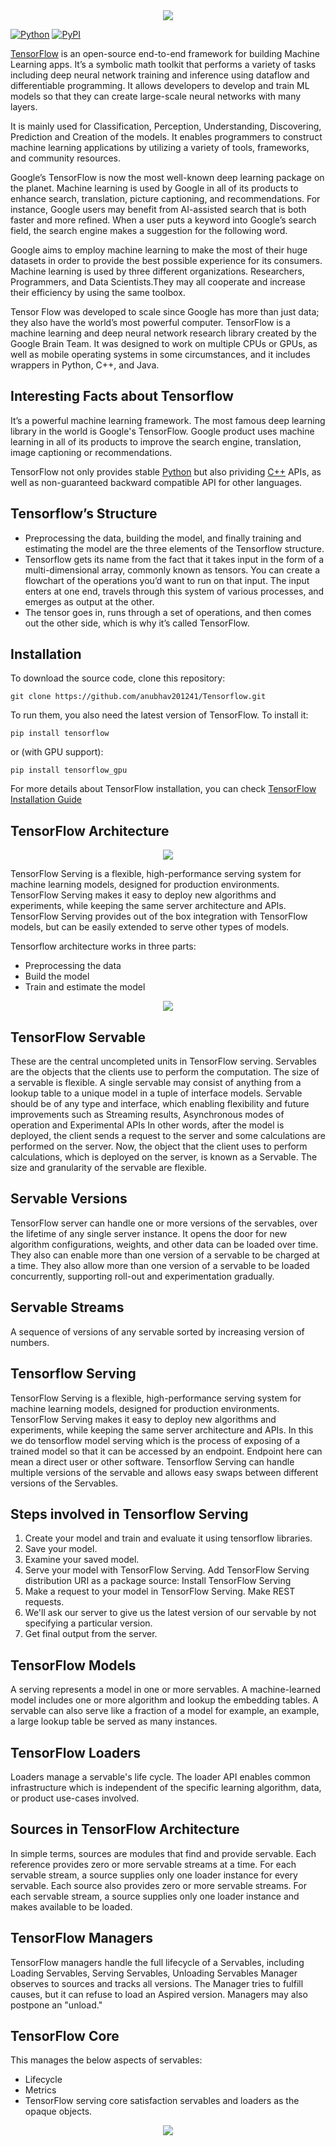 <div align="center">
  <img src="https://i.ytimg.com/vi/yjprpOoH5c8/maxresdefault.jpg">
</div>

[![Python](https://img.shields.io/pypi/pyversions/tensorflow.svg?style=plastic)](https://badge.fury.io/py/tensorflow)
[![PyPI](https://badge.fury.io/py/tensorflow.svg)](https://badge.fury.io/py/tensorflow)

[TensorFlow](https://www.tensorflow.org/) is an open-source end-to-end framework for building Machine Learning apps. It’s a symbolic math toolkit that performs a variety of tasks including deep neural network training and inference using dataflow and differentiable programming. 
It allows developers to develop and train ML models so that they can create large-scale neural networks with many layers.

It is mainly used for Classification, Perception, Understanding, Discovering, Prediction and Creation of the models.
It enables programmers to construct machine learning applications by utilizing a variety of tools, frameworks, and community resources.

Google’s TensorFlow is now the most well-known deep learning package on the planet. Machine learning is used by Google in all of its products to enhance search, translation, picture captioning, and recommendations.
For instance, Google users may benefit from AI-assisted search that is both faster and more refined. When a user puts a keyword into Google’s search field, the search engine makes a suggestion for the following word.

Google aims to employ machine learning to make the most of their huge datasets in order to provide the best possible experience for its consumers. Machine learning is used by three different organizations. Researchers, Programmers, and Data Scientists.They may all cooperate and increase their efficiency by using the same toolbox.

Tensor Flow was developed to scale since Google has more than just data; they also have the world’s most powerful computer. TensorFlow is a machine learning and deep neural network research library created by the Google Brain Team. It was designed to work on multiple CPUs or GPUs, as well as mobile operating systems in some circumstances, and it includes wrappers in Python, C++, and Java.

<h2> Interesting Facts about Tensorflow </h2>

It’s a powerful machine learning framework. The most famous deep learning library in the world is Google's TensorFlow.
Google product uses machine learning in all of its products to improve the search engine, translation, image captioning or recommendations.

TensorFlow not only provides stable [Python](https://www.tensorflow.org/api_docs/python)
but also prividing [C++](https://www.tensorflow.org/api_docs/cc) APIs, as well as
non-guaranteed backward compatible API for other languages.

## Tensorflow’s Structure

* Preprocessing the data, building the model, and finally training and estimating the model are the three elements of the Tensorflow structure.
* Tensorflow gets its name from the fact that it takes input in the form of a multi-dimensional array, commonly known as tensors. You can create a flowchart of the operations you’d want to run on that input. The input enters at one end, travels through this system of various processes, and emerges as output at the other.
* The tensor goes in, runs through a set of operations, and then comes out the other side, which is why it’s called TensorFlow.

## Installation

To download the source code, clone this repository:
```
git clone https://github.com/anubhav201241/Tensorflow.git
```

To run them, you also need the latest version of TensorFlow. To install it:
```
pip install tensorflow
```

or (with GPU support):
```
pip install tensorflow_gpu
```

For more details about TensorFlow installation, you can check [TensorFlow Installation Guide](https://www.tensorflow.org/install/)


<h2> TensorFlow Architecture </h2>
<div align="center">
  <img src="https://cdn.educba.com/academy/wp-content/uploads/2019/11/What-is-TensorFlow-Architecture.png">
</div>

TensorFlow Serving is a flexible, high-performance serving system for machine learning models, designed for production environments. 
TensorFlow Serving makes it easy to deploy new algorithms and experiments, while keeping 
the same server architecture and APIs. TensorFlow Serving provides out of the box integration with TensorFlow models, 
but can be easily extended to serve other types of models.

Tensorflow architecture works in three parts:
<ul>
  <li>Preprocessing the data</li>
  <li>Build the model</li>
  <li>Train and estimate the model</li>
</ul>
<div align="center">
  <img src="https://i.ytimg.com/vi/7qUHca-GKHU/maxresdefault.jpg">
</div>

## TensorFlow Servable

These are the central uncompleted units in TensorFlow serving. Servables are the objects that the clients use to perform the computation.
The size of a servable is flexible. A single servable may consist of anything from a lookup table to a unique model in a tuple of interface models. 
Servable should be of any type and interface, which enabling flexibility and future improvements such as Streaming results, Asynchronous modes of operation
and Experimental APIs In other words, after the model is deployed, the client sends a request to the server and some calculations are performed on the server. Now, the object that the client uses to perform calculations, which is deployed on the server, is known as a Servable. The size and granularity of the servable are flexible.

## Servable Versions
TensorFlow server can handle one or more versions of the servables, over the lifetime of any single server instance. 
It opens the door for new algorithm configurations, weights, and other data can be loaded over time. 
They also can enable more than one version of a servable to be charged at a time. 
They also allow more than one version of a servable to be loaded concurrently, supporting roll-out and experimentation gradually.

## Servable Streams
A sequence of versions of any servable sorted by increasing version of numbers.

## Tensorflow Serving

TensorFlow Serving is a flexible, high-performance serving system for machine learning models, designed for production environments. TensorFlow Serving makes it easy to deploy new algorithms and experiments, while keeping the same server architecture and APIs. In this we do tensorflow model serving which is the process of exposing of a trained model so that it can be accessed by an endpoint. Endpoint here can mean a direct user or other software. Tensorflow Serving can handle multiple versions of the servable and allows easy swaps between different versions of the Servables.

## Steps involved in Tensorflow Serving

1. Create your model and train and evaluate it using tensorflow libraries.
2. Save your model.
3. Examine your saved model.
4. Serve your model with TensorFlow Serving. Add TensorFlow Serving distribution URI as a package source: Install TensorFlow Serving
5. Make a request to your model in TensorFlow Serving. Make REST requests.
6. We'll ask our server to give us the latest version of our servable by not specifying a particular version.
7. Get final output from the server.

## TensorFlow Models

A serving represents a model in one or more servables. A machine-learned model includes one or more algorithm and lookup the embedding tables. 
A servable can also serve like a fraction of a model for example, an example, a large lookup table be served as many instances.

## TensorFlow Loaders
Loaders manage a servable's life cycle. The loader API enables common infrastructure which is independent of the specific learning algorithm, 
data, or product use-cases involved.

## Sources in TensorFlow Architecture
In simple terms, sources are modules that find and provide servable. Each reference provides zero or more servable streams at a time. 
For each servable stream, a source supplies only one loader instance for every servable.
Each source also provides zero or more servable streams. For each servable stream, a source supplies only one loader instance and makes available to be loaded.

## TensorFlow Managers

TensorFlow managers handle the full lifecycle of a Servables, including Loading Servables, Serving Servables, Unloading Servables
Manager observes to sources and tracks all versions. The Manager tries to fulfill causes, but it can refuse to load an Aspired version.
Managers may also postpone an "unload."

## TensorFlow Core

This manages the below aspects of servables:
<ul>
  <li>Lifecycle</li>
  <li>Metrics</li>
  <li>TensorFlow serving core satisfaction servables and loaders as the opaque objects.</li>
</ul>  
<div align="center">
  <img src="https://static.javatpoint.com/tutorial/tensorflow/images/tensorflow-architecture.png">
</div>
<br><br>


